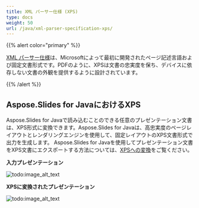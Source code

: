 ```yaml
---
title: XML パーサー仕様 (XPS)
type: docs
weight: 50
url: /java/xml-parser-specification-xps/
---
```


{{% alert color="primary" %}} 

[XML パーサー仕様](https://en.wikipedia.org/wiki/Open_XML_Paper_Specification)は、Microsoftによって最初に開発されたページ記述言語および固定文書形式です。PDFのように、XPSは文書の忠実度を保ち、デバイスに依存しない文書の外観を提供するように設計されています。 

{{% /alert %}} 

## **Aspose.Slides for JavaにおけるXPS**
Aspose.Slides for Javaで読み込むことのできる任意のプレゼンテーション文書は、XPS形式に変換できます。Aspose.Slides for Javaは、高忠実度のページレイアウトとレンダリングエンジンを使用して、固定レイアウトのXPS文書形式で出力を生成します。
Aspose.Slides for Javaを使用してプレゼンテーション文書をXPS文書にエクスポートする方法については、[XPSへの変換](https://docs.aspose.com/slides/java/convert-powerpoint-to-xps/)をご覧ください。

**入力プレゼンテーション** 

![todo:image_alt_text](xml-parser-specification-xps_1.png)

**XPSに変換されたプレゼンテーション** 

![todo:image_alt_text](xml-parser-specification-xps_2.png)